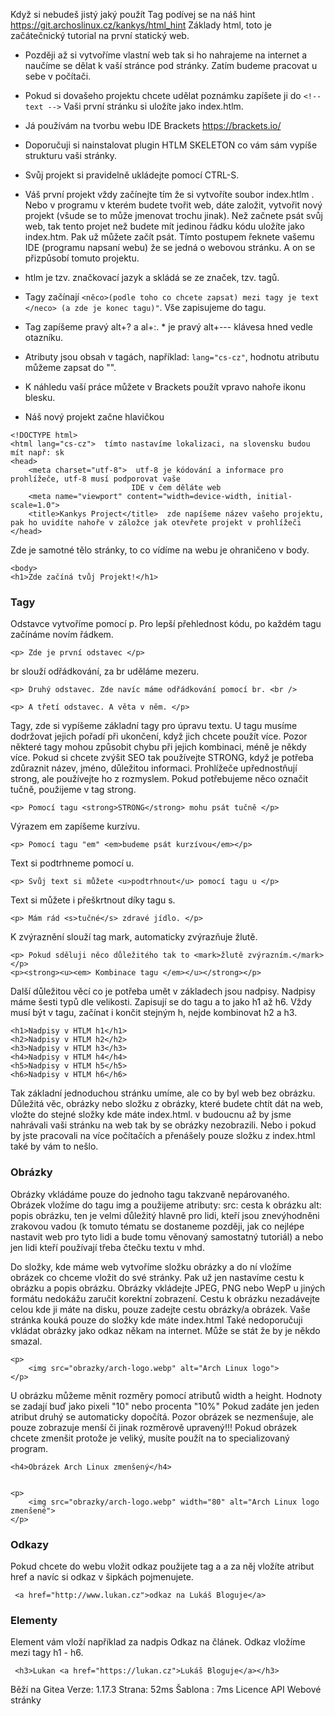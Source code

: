 
Když si nebudeš jistý jaký použít Tag podívej se na náš hint https://git.archoslinux.cz/kankys/html_hint
Základy html, toto je začátečnický tutorial na první statický web.
* Později až si vytvoříme vlastní web tak si ho nahrajeme na internet a naučíme se dělat k vaší stránce pod stránky. Zatím budeme pracovat u sebe v počítači.
* Pokud si dovašeho projektu chcete udělat poznámku zapíšete ji do ``` <!-- text --> ```
 Vaši první stránku si uložíte jako index.htlm.
* Já používám na tvorbu webu IDE Brackets https://brackets.io/
* Doporučuji si nainstalovat plugin HTLM SKELETON co vám sám vypíše strukturu vaši stránky.
* Svůj projekt si pravidelně ukládejte pomocí CTRL-S.
* Váš první projekt vždy začínejte tím že si vytvoříte soubor index.htlm . Nebo v programu v kterém budete tvořit web,
  dáte založit, vytvořit nový projekt (všude se to může jmenovat trochu jinak). Než začnete psát svůj web, tak tento projet než budete
  mít jedinou řádku kódu uložíte jako index.htm. Pak už můžete začít psát. Tímto postupem řeknete vašemu IDE (programu napsaní webu)
  že se jedná o webovou stránku. A on se přizpůsobí tomuto projektu.
* htlm je tzv. značkovací jazyk a skládá se ze značek, tzv. tagů. 
* Tagy začínají ```<něco>(podle toho co chcete zapsat) mezi tagy je text </neco> (a zde je konec tagu)"```. Vše zapisujeme do tagu.
* Tag zapíšeme pravý alt+? a al+:. * je pravý alt+--- klávesa hned vedle otazníku.
* Atributy jsou obsah v tagách, například: ```lang="cs-cz"```, hodnotu atributu můžeme zapsat do "".
* K náhledu vaší práce můžete v Brackets použít vpravo nahoře ikonu blesku.

* Náš nový projekt začne hlavičkou 

```
<!DOCTYPE html>
<html lang="cs-cz">  tímto nastavíme lokalizaci, na slovensku budou mít např: sk 
<head>
    <meta charset="utf-8">  utf-8 je kódování a informace pro prohlížeče, utf-8 musí podporovat vaše
                           IDE v čem děláte web 
    <meta name="viewport" content="width=device-width, initial-scale=1.0">
    <title>Kankys Project</title>  zde napíšeme název vašeho projektu, pak ho uvidíte nahoře v záložce jak otevřete projekt v prohlížeči 
</head>
```

 Zde je samotné tělo stránky, to co vídíme na webu je ohraničeno v body.
```
<body> 
<h1>Zde začíná tvůj Projekt!</h1>
```
<h3>Tagy</h3> 
 
    
 Odstavce vytvoříme pomocí p.
 Pro lepší přehlednost kódu, po každém tagu začínáme novím řádkem.
 ```
<p> Zde je první odstavec </p> 
```
 br slouží odřádkování, za br uděláme mezeru.
 ```
<p> Druhý odstavec. Zde navíc máme odřádkování pomocí br. <br /> 
```
```
<p> A třetí odstavec. A věta v něm. </p>
```


 Tagy, zde si vypíšeme základní tagy pro úpravu textu. 
U tagu musíme dodržovat jejich pořadí při ukončení, když jich chcete použít více.
Pozor některé tagy mohou způsobit chybu při jejich kombinaci, méně je někdy více.
Pokud si chcete zvýšit SEO tak používejte STRONG, když je potřeba zdůraznit název, jméno,
důležitou informaci. Prohlížeče upřednostňují strong, ale používejte ho z rozmyslem. 
 Pokud potřebujeme něco označit tučně, použijeme v tag strong. 
 ```
<p> Pomocí tagu <strong>STRONG</strong> mohu psát tučně </p>
```
 Výrazem em zapíšeme kurzívu.
 ```
<p> Pomocí tagu "em" <em>budeme psát kurzívou</em></p>
```
Text si podtrhneme pomocí u.
```
<p> Svůj text si můžete <u>podtrhnout</u> pomocí tagu u </p>
```
Text si můžete i přeškrtnout díky tagu s.
```
<p> Mám rád <s>tučné</s> zdravé jídlo. </p>
```
K zvýraznění slouží tag mark, automaticky zvýrazňuje žlutě.
```
<p> Pokud sděluji něco důležitého tak to <mark>žlutě zvýrazním.</mark></p>
<p><strong><u><em> Kombinace tagu </em></u></strong></p> 
```
    
 Další důležitou věcí co je potřeba umět v základech jsou nadpisy.
Nadpisy máme šesti typů dle velikosti.
Zapisují se do tagu a to jako h1 až h6.
Vždy musí být v tagu, začínat i končit stejným h, nejde kombinovat h2 a h3. 
```
<h1>Nadpisy v HTLM h1</h1>
<h2>Nadpisy v HTLM h2</h2> 
<h3>Nadpisy v HTLM h3</h3>    
<h4>Nadpisy v HTLM h4</h4>    
<h5>Nadpisy v HTLM h5</h5>
<h6>Nadpisy v HTLM h6</h6>
```

 Tak základní jednoduchou stránku umíme, ale co by byl web bez obrázku.
Důležitá věc, obrázky nebo složku z obrázky, které budete chtít dát na web, vložte do stejné složky kde máte index.html.
v budoucnu až by jsme nahrávali vaši stránku na web tak by se obrázky nezobrazili. Nebo i pokud by jste pracovali na více počítačích
a přenášely pouze složku z index.html také by vám to nešlo.

<h3>Obrázky</h3> 


 Obrázky vkládáme pouze do jednoho tagu takzvaně nepárovaného.
Obrázek vložíme do tagu img a použijeme atributy:
src: cesta k obrázku
alt: popis obrázku, ten je velmi důležitý hlavně pro lidi, kteří jsou znevýhodněni zrakovou vadou (k tomuto tématu se dostaneme později, jak 
co nejlépe nastavit web pro tyto lidi a bude tomu věnovaný samostatný tutoriál) a nebo jen lidi kteří používají třeba čtečku textu v mhd. 

 Do složky, kde máme web vytvoříme složku obrázky a do ní vložíme obrázek co chceme vložit do své stránky.
Pak už jen nastavíme cestu k obrázku a popis obrázku.
Obrázky vkládejte JPEG, PNG nebo WepP u jiných formátu nedokážu zaručit korektní zobrazení.
Cestu k obrázku nezadávejte celou kde ji máte na disku, pouze zadejte cestu obrázky/a obrázek.
Vaše stránka kouká pouze do složky kde máte index.html
Také nedoporučuji vkládat obrázky jako odkaz někam na internet. Může se stát že by je někdo smazal. 
```
<p>
    <img src="obrazky/arch-logo.webp" alt="Arch Linux logo">
</p>  
``` 

 U obrázku můžeme měnit rozměry pomocí atributů width a height.
Hodnoty se zadají buď jako pixeli "10" nebo procenta "10%"
Pokud zadáte jen jeden atribut druhý se automaticky dopočítá.
Pozor obrázek se nezmenšuje, ale pouze zobrazuje menší či jinak rozměrově upravený!!!
Pokud obrázek chcete zmenšit protože je veliký, musíte použít na to specializovaný program. 
```
<h4>Obrázek Arch Linux zmenšený</h4>    
    
    
<p>
    <img src="obrazky/arch-logo.webp" width="80" alt="Arch Linux logo zmenšené">
</p> 
```
    
<h3>Odkazy</h3>

Pokud chcete do webu vložit odkaz použijete tag a a za něj vložíte atribut href a navíc si odkaz v šipkách pojmenujete.

```
 <a href="http://www.lukan.cz">odkaz na Lukáš Bloguje</a>

``` 

<h3>Elementy</h3>

Element vám vloží například za nadpis Odkaz na článek. Odkaz vložíme mezi tagy h1 - h6.

``` 
 <h3>Lukan <a href="https://lukan.cz">Lukáš Bloguje</a></h3>
``` 
    
    

    


</body>

</html>

Běží na Gitea Verze: 1.17.3 Strana: 52ms Šablona : 7ms Licence API Webové stránky